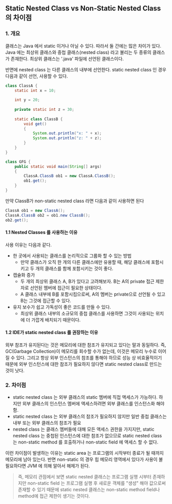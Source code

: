 ## Static Nested Class vs Non-Static Nested Class 의 차이점

### 1. 개요
클래스는 Java 에서 static 이거나 아닐 수 있다. 따라서 둘 간에는 많은 차이가 있다.
Java 에는 최상위 클래스와 중첩 클래스(nested class) 라고 불리는 두 종류의 클래스가 존재한다.
최상위 클래스는 '.java' 파일에 선언된 클래스이다.

반면에 nested class 는 다른 클래스의 내부에 선언한다.
static nested class 인 경우 다음과 같이 선언, 사용할 수 있다.

```java
class ClassA {
    static int x = 10;
 
    int y = 20;
 
    private static int z = 30;
 
    static class ClassB {
        void get()
        {
            System.out.println("x: " + x);
            System.out.println("z: " + z);
        }
    }
}
```

```java
class GFG {
    public static void main(String[] args)
    {
        ClassA.ClassB ob1 = new ClassA.ClassB();
        ob1.get();
    }
}
```

만약 ClassB가 non-static nested class 라면 다음과 같이 사용하면 된다

```java
ClassA ob1 = new ClassA();
ClassA.ClassB ob2 = ob1.new ClassB();
ob2.get();
```

#### 1.1 Nested Classes 를 사용하는 이유

사용 이유는 다음과 같다.

- 한 곳에서 사용되는 클래스를 논리적으로 그룹화 할 수 있는 방법
  - 만약 클래스가 오직 한 개의 다른 클래스에만 유용할 때, 해당 클래스에 포함시키고 두 개의 클래스를 함께 포함시키는 것이 좋다.
- 캡슐화 증가
  - 두 개의 최상위 클래스 A, B가 있다고 고려해보자. B는 A의 private 접근 제한자로 선언된 멤버에 접근이 필요한 상태이다.
  - A 클래스 내부에 B를 포함시킴으로써, A의 멤버는 private으로 선언될 수 있고 B는 그것에 접근할 수 있다.
- 유지 보수가 쉽고 가독성이 좋은 코드를 만들 수 있다.
  - 최상위 클래스 내부의 소규모의 중첩 클래스를 사용하면 그것이 사용되는 위치에 더 가깝게 배치되기 때문이다.
  

#### 1.2 IDE가 static nested class 를 권장하는 이유

외부 참조가 유지된다는 것은 메모리에 대한 참조가 유지되고 있다는 말과 동일하다. 즉, GC(Garbage Collection)이 메모리를
회수할 수가 없는데, 이것은 메모리 누수로 이어질 수 있다. 그리고 항상 외부 인스턴스의 참조를 통해야 하므로 성능 상 비효율적이기 때문에
외부 인스턴스에 대한 참조가 필요하지 않다면 static nested class로 만드는 것이 낫다.

### 2. 차이점

- static nested class 는 외부 클래스의 static 멤버에 직접 액세스가 가능하다. 하지만 외부 클래스의 인스턴스 멤버에 액세스하려면 외부 클래스를 인스턴스화 해야함.
- static nested class 는 외부 클래스의 참조가 필요하지 않지만 일반 중첩 클래스는 내부 또는 외부 클래스의 참조가 필요
- nested class 는 클래스 멤버들에 대해 모든 액세스 권한을 가지지만, static nested class 는 중첩된 인스턴스에 대한 참조가 없으므로 static nested class 는 non-static method 를 호출하거나 non-static field 에 액세스 할 수 없다.


이런 차이점이 발생하는 이유는 static area 는 프로그램의 시작부터 종료가 될 때까지 메모리에 남아 있는다.
반면 non-static 의 경우 힙 메모리 영역에서 있다가 사용이 불필요하다면 JVM 에 의해 알아서 해제가 된다.

>즉, 메모리 관점에서 보면 static nested 클래스는 프로그램 실행 시부터 존재하지만
non-static field 는 프로그램 실행 후 새로운 객체를 "생성" 해야 값으로써 존재할 수 있기 때문에
static nested 클래스는 non-static method field나 method에 접근 제한이 생기는 것이다.